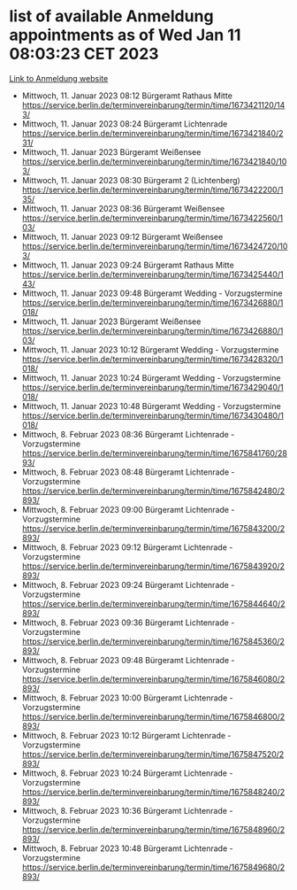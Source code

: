 # list of available Anmeldung appointments as of Wed Jan 11 08:03:23 CET 2023
[Link to Anmeldung website](https://service.berlin.de/terminvereinbarung/termin/tag.php?termin=0&anliegen[]=120686&dienstleisterlist=122210,122217,327316,122219,327312,122227,327314,122231,327346,122243,327348,122252,329742,122260,329745,122262,329748,122254,329751,122271,327278,122273,327274,122277,327276,330436,122280,327294,122282,327290,122284,327292,327539,122291,327270,122285,327266,122286,327264,122296,327268,150230,329760,122301,327282,122297,327286,122294,327284,122312,329763,122314,329775,122304,327330,122311,327334,122309,327332,122281,327352,122279,329772,122276,327324,122274,327326,122267,329766,122246,327318,122251,327320,122257,327322,122208,327298,122226,327300,121362,121364&herkunft=http%3A%2F%2Fservice.berlin.de%2Fdienstleistung%2F120686%2F)
- Mittwoch, 11. Januar 2023 08:12 Bürgeramt Rathaus Mitte https://service.berlin.de/terminvereinbarung/termin/time/1673421120/143/
- Mittwoch, 11. Januar 2023 08:24 Bürgeramt Lichtenrade https://service.berlin.de/terminvereinbarung/termin/time/1673421840/231/
- Mittwoch, 11. Januar 2023  Bürgeramt Weißensee https://service.berlin.de/terminvereinbarung/termin/time/1673421840/103/
- Mittwoch, 11. Januar 2023 08:30 Bürgeramt 2 (Lichtenberg) https://service.berlin.de/terminvereinbarung/termin/time/1673422200/135/
- Mittwoch, 11. Januar 2023 08:36 Bürgeramt Weißensee https://service.berlin.de/terminvereinbarung/termin/time/1673422560/103/
- Mittwoch, 11. Januar 2023 09:12 Bürgeramt Weißensee https://service.berlin.de/terminvereinbarung/termin/time/1673424720/103/
- Mittwoch, 11. Januar 2023 09:24 Bürgeramt Rathaus Mitte https://service.berlin.de/terminvereinbarung/termin/time/1673425440/143/
- Mittwoch, 11. Januar 2023 09:48 Bürgeramt Wedding - Vorzugstermine https://service.berlin.de/terminvereinbarung/termin/time/1673426880/1018/
- Mittwoch, 11. Januar 2023  Bürgeramt Weißensee https://service.berlin.de/terminvereinbarung/termin/time/1673426880/103/
- Mittwoch, 11. Januar 2023 10:12 Bürgeramt Wedding - Vorzugstermine https://service.berlin.de/terminvereinbarung/termin/time/1673428320/1018/
- Mittwoch, 11. Januar 2023 10:24 Bürgeramt Wedding - Vorzugstermine https://service.berlin.de/terminvereinbarung/termin/time/1673429040/1018/
- Mittwoch, 11. Januar 2023 10:48 Bürgeramt Wedding - Vorzugstermine https://service.berlin.de/terminvereinbarung/termin/time/1673430480/1018/
- Mittwoch, 8. Februar 2023 08:36 Bürgeramt Lichtenrade - Vorzugstermine https://service.berlin.de/terminvereinbarung/termin/time/1675841760/2893/
- Mittwoch, 8. Februar 2023 08:48 Bürgeramt Lichtenrade - Vorzugstermine https://service.berlin.de/terminvereinbarung/termin/time/1675842480/2893/
- Mittwoch, 8. Februar 2023 09:00 Bürgeramt Lichtenrade - Vorzugstermine https://service.berlin.de/terminvereinbarung/termin/time/1675843200/2893/
- Mittwoch, 8. Februar 2023 09:12 Bürgeramt Lichtenrade - Vorzugstermine https://service.berlin.de/terminvereinbarung/termin/time/1675843920/2893/
- Mittwoch, 8. Februar 2023 09:24 Bürgeramt Lichtenrade - Vorzugstermine https://service.berlin.de/terminvereinbarung/termin/time/1675844640/2893/
- Mittwoch, 8. Februar 2023 09:36 Bürgeramt Lichtenrade - Vorzugstermine https://service.berlin.de/terminvereinbarung/termin/time/1675845360/2893/
- Mittwoch, 8. Februar 2023 09:48 Bürgeramt Lichtenrade - Vorzugstermine https://service.berlin.de/terminvereinbarung/termin/time/1675846080/2893/
- Mittwoch, 8. Februar 2023 10:00 Bürgeramt Lichtenrade - Vorzugstermine https://service.berlin.de/terminvereinbarung/termin/time/1675846800/2893/
- Mittwoch, 8. Februar 2023 10:12 Bürgeramt Lichtenrade - Vorzugstermine https://service.berlin.de/terminvereinbarung/termin/time/1675847520/2893/
- Mittwoch, 8. Februar 2023 10:24 Bürgeramt Lichtenrade - Vorzugstermine https://service.berlin.de/terminvereinbarung/termin/time/1675848240/2893/
- Mittwoch, 8. Februar 2023 10:36 Bürgeramt Lichtenrade - Vorzugstermine https://service.berlin.de/terminvereinbarung/termin/time/1675848960/2893/
- Mittwoch, 8. Februar 2023 10:48 Bürgeramt Lichtenrade - Vorzugstermine https://service.berlin.de/terminvereinbarung/termin/time/1675849680/2893/
